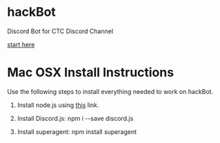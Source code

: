 # hackBot
Discord Bot for CTC Discord Channel

[start here](https://eslachance.gitbooks.io/discord-js-bot-guide/content/coding-walkthroughs/your_basic_bot.html)

# Mac OSX Install Instructions

Use the following steps to install everything needed to work on hackBot.

1. Install node.js using [this](https://nodejs.org/en/download/package-manager/#osx) link.

2. Install Discord.js: npm i --save discord.js

3. Install superagent: npm install superagent

